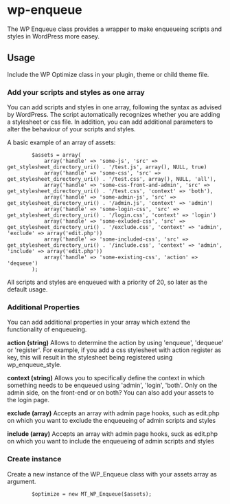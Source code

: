 # wp-enqueue
The WP Enqueue class provides a wrapper to make enqueueing scripts and styles in WordPress more easey.

## Usage
Include the WP Optimize class in your plugin, theme or child theme file. 

### Add your scripts and styles as one array
You can add scripts and styles in one array, following the syntax as advised by WordPress. The script automatically recognizes whether you are adding a stylesheet or css file. In addition, you can add additional parameters to alter the behaviour of your scripts and styles.

A basic example of an array of assets:

            $assets = array(
                array('handle' => 'some-js', 'src' => get_stylesheet_directory_uri() . '/test.js', array(), NULL, true)
                array('handle' => 'some-css', 'src' => get_stylesheet_directory_uri() . '/test.css', array(), NULL, 'all'),                
                array('handle' => 'some-css-front-and-admin', 'src' => get_stylesheet_directory_uri() . '/test.css', 'context' => 'both'),                
                array('handle' => 'some-admin-js', 'src' => get_stylesheet_directory_uri() . '/admin.js', 'context' => 'admin')
                array('handle' => 'some-login-css', 'src' => get_stylesheet_directory_uri() . '/login.css', 'context' => 'login')
                array('handle' => 'some-exluded-css', 'src' => get_stylesheet_directory_uri() . '/exclude.css', 'context' => 'admin', 'exclude' => array('edit.php'))
                array('handle' => 'some-included-css', 'src' => get_stylesheet_directory_uri() . '/include.css', 'context' => 'admin', 'include' => array('edit.php'))
                array('handle' => 'some-existing-css', 'action' => 'dequeue')
            );
            
All scripts and styles are enqueued with a priority of 20, so later as the default usage.

### Additional Properties
You can add additional properties in your array which extend the functionality of enqueueing.

**action (string)**
Allows to determine the action by using 'enqueue', 'dequeue' or 'register'. For example, if you add a css stylesheet with action register as key, this will result in the stylesheet being registered using wp_enqueue_style.

**context (string)**
Allows you to specifically define the context in which something needs to be enqueued using 'admin', 'login', 'both'. Only on the admin side, on the front-end or on both?  You can also add your assets to the login page.

**exclude (array)**
Accepts an array with admin page hooks, such as edit.php on which you want to exclude the enqueueing of admin scripts and styles

**include (array)**
Accepts an array with admin page hooks, suck as edit.php on which you want to include the enqueueing of admin scripts and styles

### Create instance
Create a new instance of the WP_Enqueue class with your assets array as argument.

            $optimize = new MT_WP_Enqueue($assets);
